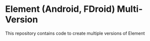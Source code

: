 # Element (Android, FDroid) Multi-Version 
This repository contains code to create multiple versions of Element

